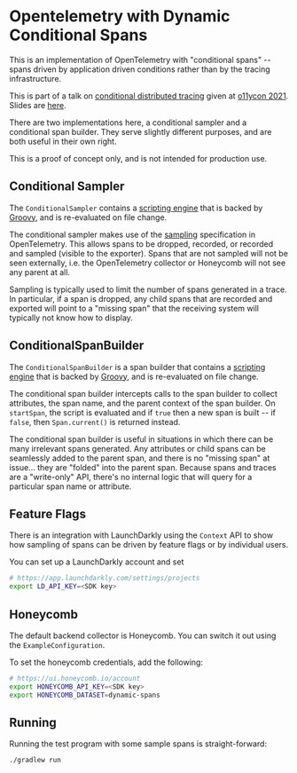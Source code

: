 # Opentelemetry with Dynamic Conditional Spans

This is an implementation of OpenTelemetry with "conditional spans" -- spans driven by application driven conditions rather than by the tracing infrastructure.

This is part of a talk on [conditional distributed tracing](https://o11ycon-hnycon.io/agenda/conditional-distributed-tracing/) given at [o11ycon 2021](https://o11ycon-hnycon.io/).  Slides are [here](slides.pdf).

There are two implementations here, a conditional sampler and a conditional span builder.  They serve slightly different purposes, and are both useful in their own right.

This is a proof of concept only, and is not intended for production use.

## Conditional Sampler

The `ConditionalSampler` contains a [scripting engine](https://en.wikipedia.org/wiki/Scripting_for_the_Java_Platform) that is backed by [Groovy](https://en.wikipedia.org/wiki/Apache_Groovy), and is re-evaluated on file change.

The conditional sampler makes use of the [sampling](https://github.com/open-telemetry/opentelemetry-specification/blob/main/specification/trace/sdk.md#sampler) specification in OpenTelemetry.  This allows spans to be dropped, recorded, or recorded and sampled (visible to the exporter).  Spans that are not sampled will not be seen externally, i.e. the OpenTelemetry collector or Honeycomb will not see any parent at all.

Sampling is typically used to limit the number of spans generated in a trace.  In particular, if a span is dropped, any child spans that are recorded and exported will point to a "missing span" that the receiving system will typically not know how to display.

## ConditionalSpanBuilder

The `ConditionalSpanBuilder` is a span builder that contains a [scripting engine](https://en.wikipedia.org/wiki/Scripting_for_the_Java_Platform) that is backed by [Groovy](https://en.wikipedia.org/wiki/Apache_Groovy), and is re-evaluated on file change.

The conditional span builder intercepts calls to the span builder to collect attributes, the span name, and the parent context of the span builder.  On `startSpan`, the script is evaluated and if `true` then a new span is built -- if `false`, then `Span.current()` is returned instead.

The conditional span builder is useful in situations in which there can be many irrelevant spans generated.  Any attributes or child spans can be seamlessly added to the parent span, and there is no "missing span" at issue... they are "folded" into the parent span.  Because spans and traces are a "write-only" API, there's no internal logic that will query for a particular span name or attribute.

## Feature Flags

There is an integration with LaunchDarkly using the `Context` API to show how sampling of spans can be driven by feature flags or by individual users.

You can set up a LaunchDarkly account and set 

```bash
# https://app.launchdarkly.com/settings/projects
export LD_API_KEY=<SDK key>
```

## Honeycomb

The default backend collector is Honeycomb.  You can switch it out using the `ExampleConfiguration`.

To set the honeycomb credentials, add the following:

```bash
# https://ui.honeycomb.io/account
export HONEYCOMB_API_KEY=<SDK key>
export HONEYCOMB_DATASET=dynamic-spans
```

## Running

Running the test program with some sample spans is straight-forward:

```bash
./gradlew run
```